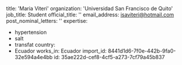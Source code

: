 title: 'Maria Viteri'
organization: 'Universidad San Francisco de Quito'
job_title: Student
official_title: ''
email_address: isaviteri@hotmail.com
post_nominal_letters: ''
expertise:
  - hypertension
  - salt
  - transfat
country:
  - Ecuador
works_in: Ecuador
import_id: 8441d1d6-7f0e-442b-9fa0-32e594a4e4bb
id: 35ae222d-cef8-4cf5-a273-7cf79a45b837
